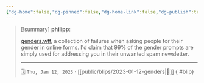 ```yaml
---
{"dg-home":false,"dg-pinned":false,"dg-home-link":false,"dg-publish":true,"type":"blip","created-date":"2023-01-12T00:00:00","disabled rules":["yaml-title","yaml-title-alias","file-name-heading"],"title":"philipp @ 2023-01-12","dg-permalink":"2023/01/12/genders/","updated-date":"2025-04-30T22:27:37","dg-path":"blips/2023-01-12-genders.md","permalink":"/2023/01/12/genders/","dgPassFrontmatter":true}
---
```


> [!summary] **philipp**:
>
> [genders.wtf](https://genders.wtf/), a collection of failures when asking people for their gender in online forms. I'd claim that 99% of the gender prompts are simply used for addressing you in their unwanted spam newsletter.
> - - -
>
> 🗓️ `Thu, Jan 12, 2023` · [[public/blips/2023-01-12-genders\|🔗]]
{ #blip}

